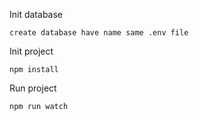 Init database
```
create database have name same .env file
```
Init project
```
npm install
```
Run project
```
npm run watch
```
